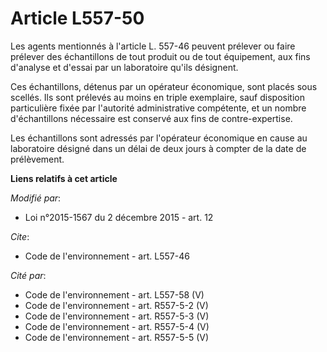 # Article L557-50

Les agents mentionnés à l'article L. 557-46 peuvent prélever ou faire prélever des échantillons de tout produit ou de tout
équipement, aux fins d'analyse et d'essai par un laboratoire qu'ils désignent. 

Ces échantillons, détenus par un opérateur économique, sont placés sous scellés. Ils sont prélevés au moins en triple
exemplaire, sauf disposition particulière fixée par l'autorité administrative compétente, et un nombre d'échantillons
nécessaire est conservé aux fins de contre-expertise. 

Les échantillons sont adressés par l'opérateur économique en cause au laboratoire désigné dans un délai de deux jours à
compter de la date de prélèvement.

**Liens relatifs à cet article**

_Modifié par_:

  - Loi n°2015-1567 du 2 décembre 2015 - art. 12

_Cite_:

  - Code de l'environnement - art. L557-46

_Cité par_:

  - Code de l'environnement - art. L557-58 (V)
  - Code de l'environnement - art. R557-5-2 (V)
  - Code de l'environnement - art. R557-5-3 (V)
  - Code de l'environnement - art. R557-5-4 (V)
  - Code de l'environnement - art. R557-5-5 (V)
